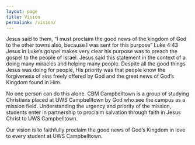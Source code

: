 ```yaml
---
layout: page
title: Vision
permalink: /vision/
---
```


Jesus said to them, “I must proclaim the good news of the kingdom of God to the other towns also, because I was sent for this purpose” Luke 4:43
Jesus in Luke’s gospel makes very clear his purpose was to preach the gospel to the people of Israel. Jesus said this statement in the context of a doing many miracles and helping many people. Despite all the good things Jesus was doing for people, His priority was that people know the forgiveness of sins freely offered by God and the great news of God’s Kingdom found in Him.

No one person can do this alone. CBM Campbelltown is a group of studying Christians placed at UWS Campbelltown by God who see the campus as a mission field. Understanding the urgency and priority of the mission, students enter in partnership to proclaim salvation through faith in Jesus Christ to UWS Campbelltown.

Our vision is to faithfully proclaim the good news of God’s Kingdom in love to every student at UWS Campbelltown.
